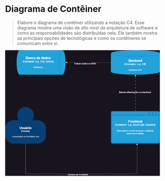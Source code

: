 # Diagrama de Contêiner

> Elabore o diagrama de contêiner utilizando a notação C4. Esse diagrama mostra uma visão de alto nível da arquitetura de software e como as responsabilidades são distribuídas nela. Ele também mostra as principais opções de tecnológicas e como os contêineres se comunicam entre si.

![Diagrama de Contêiner](docs/../figuras/diagrama-de-container.png)
